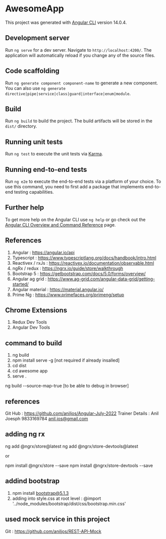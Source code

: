 # AwesomeApp

This project was generated with [Angular CLI](https://github.com/angular/angular-cli) version 14.0.4.

## Development server

Run `ng serve` for a dev server. Navigate to `http://localhost:4200/`. The application will automatically reload if you change any of the source files.

## Code scaffolding

Run `ng generate component component-name` to generate a new component. You can also use `ng generate directive|pipe|service|class|guard|interface|enum|module`.

## Build

Run `ng build` to build the project. The build artifacts will be stored in the `dist/` directory.

## Running unit tests

Run `ng test` to execute the unit tests via [Karma](https://karma-runner.github.io).

## Running end-to-end tests

Run `ng e2e` to execute the end-to-end tests via a platform of your choice. To use this command, you need to first add a package that implements end-to-end testing capabilities.

## Further help

To get more help on the Angular CLI use `ng help` or go check out the [Angular CLI Overview and Command Reference](https://angular.io/cli) page.

## References

1. Angular : https://angular.io/api
2. Typescript : https://www.typescriptlang.org/docs/handbook/intro.html
3. Reactivex / rxJs : https://reactivex.io/documentation/observable.html 
4. ngRx / redux : https://ngrx.io/guide/store/walkthrough
5. Bootstrap 5 : https://getbootstrap.com/docs/5.0/forms/overview/
6. Angular ag grid : https://www.ag-grid.com/angular-data-grid/getting-started/
7. Angular material : https://material.angular.io/
8. Prime Ng : https://www.primefaces.org/primeng/setup


## Chrome Extensions

1. Redux Dev Tools
2. Angular Dev Tools

## command to build 

1. ng build
2. npm install serve -g [not required if already insalled]
3. cd dist
4. cd awesome app
5. serve .


ng build --source-map-true  [to be able to debug in browser]

## references

Git Hub : https://github.com/aniljos/Angular-July-2022
Trainer Details : Anil Joesph 9833169784 anil.jos@gmail.com

## adding ng rx
ng add @ngrx/store@latest
ng add @ngrx/store-devtools@latest

or

npm install @ngrx/store --save
npm install @ngrx/store-devtools --save

## addind bootstrap
1. npm install bootstrap@5.1.3
2. adding into style.css at root level : @import '../node_modules/bootstrap/dist/css/bootstrap.min.css'

## used mock service in this project
Git : https://github.com/aniljos/REST-API-Mock

 

